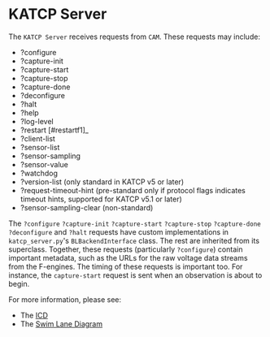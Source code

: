 # KATCP Server

The `KATCP Server` receives requests from `CAM`. These requests may include:

* ?configure
* ?capture-init
* ?capture-start
* ?capture-stop
* ?capture-done
* ?deconfigure
* ?halt
* ?help
* ?log-level
* ?restart [#restartf1]_
* ?client-list
* ?sensor-list
* ?sensor-sampling
* ?sensor-value
* ?watchdog
* ?version-list (only standard in KATCP v5 or later)
* ?request-timeout-hint (pre-standard only if protocol flags indicates timeout hints, supported for KATCP v5.1 or later)
* ?sensor-sampling-clear (non-standard)

The `?configure` `?capture-init` `?capture-start` `?capture-stop` `?capture-done` `?deconfigure` and `?halt` requests have custom implementations in `katcp_server.py`'s `BLBackendInterface` class. The rest are inherited from its superclass. Together, these requests (particularly `?configure`) contain important metadata, such as the URLs for the raw voltage data streams from the F-engines. The timing of these requests is important too. For instance, the `capture-start` request is sent when an observation is about to begin. 

For more information, please see: 
* The [ICD](https://docs.google.com/document/d/19GAZYT5OI1CLqoWU8Q2urBUYyTVfvWktsH4yTegrF_0/edit) 
* The [Swim Lane Diagram](https://docs.google.com/spreadsheets/d/1U9Un2jd3GsgTeaJ96GhQPXckZkG_TdRd0DCsaxFeX3Q/edit#gid=0)